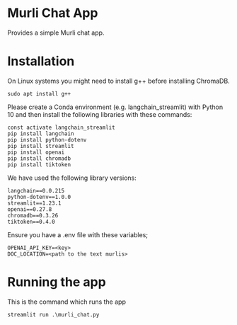 # Murli Chat App

Provides a simple Murli chat app.

# Installation

On Linux systems you might need to install g++ before installing ChromaDB.

```
sudo apt install g++
```

Please create a Conda environment (e.g. langchain_streamlit) with Python 10 and then install the following libraries with these commands:

```
const activate langchain_streamlit
pip install langchain
pip install python-dotenv
pip install streamlit
pip install openai
pip install chromadb
pip install tiktoken
```

We have used the following library versions:

```
langchain==0.0.215
python-dotenv==1.0.0
streamlit==1.23.1
openai==0.27.8
chromadb==0.3.26
tiktoken==0.4.0
```

Ensure you have a .env file with these variables;

```
OPENAI_API_KEY=<key>
DOC_LOCATION=<path to the text murlis>
```

# Running the app

This is the command which runs the app

```
streamlit run .\murli_chat.py
```

